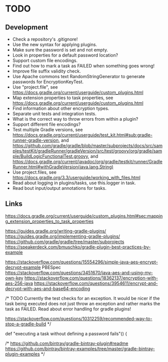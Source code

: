 # TODO

## Development
* Check a repository's .gitignore!
* Use the new syntax for applying plugins.
* Make sure the password is set and not empty.
* Look in properties for a default password location?
* Support custom file encodings.
* Find out how to mark a task as FAILED when something goes wrong!
* Improve file suffix validity check.
* Use Apache commons text RandomStringGenerator to generate passwords for EncryptionKeyTest.
* Use "project.file", see https://docs.gradle.org/current/userguide/custom_plugins.html
* Map extension properties to task properties, see https://docs.gradle.org/current/userguide/custom_plugins.html
* Find information about other encryption types.
* Separate unit tests and integration tests.
* What is the correct way to throw errors from within a plugin?
* Support different file encodings?
* Test multiple Gradle versions, see https://docs.gradle.org/current/userguide/test_kit.html#sub:gradle-runner-gradle-version, and https://github.com/gradle/gradle/blob/master/subprojects/docs/src/samples/testKit/gradleRunner/gradleVersion/src/test/groovy/org/gradle/sample/BuildLogicFunctionalTest.groovy, and https://docs.gradle.org/current/javadoc/org/gradle/testkit/runner/GradleRunner.html#withGradleVersion(java.lang.String)
* Use project.files, see https://docs.gradle.org/3.3/userguide/working_with_files.html
* Read about logging in plugins/tasks, use this.logger in task.
* Read bout input/output annotations for tasks.

## Links
https://docs.gradle.org/current/userguide/custom_plugins.html#sec:mapping_extension_properties_to_task_properties

https://guides.gradle.org/writing-gradle-plugins/
https://guides.gradle.org/implementing-gradle-plugins/
https://github.com/gradle/gradle/tree/master/subprojects
https://speakerdeck.com/bmuschko/gradle-plugin-best-practices-by-example

https://stackoverflow.com/questions/15554296/simple-java-aes-encrypt-decrypt-example
PBESpec
https://stackoverflow.com/questions/3451670/java-aes-and-using-my-own-key
https://stackoverflow.com/questions/18362137/encryption-with-aes-256-java
https://stackoverflow.com/questions/3954611/encrypt-and-decrypt-with-aes-and-base64-encoding


/* TODO
Currently the test checks for an exception.
It would be nicer if the task being executed does not just throw an exception and
 rather marks the task as FAILED. Read about error handling for gradle plugins!

 https://stackoverflow.com/questions/10312259/recommended-way-to-stop-a-gradle-build
 */

def "executing a task without defining a password fails"() {


/*
https://github.com/bintray/gradle-bintray-plugin#readme
https://github.com/bintray/bintray-examples/tree/master/gradle-bintray-plugin-examples
*/
